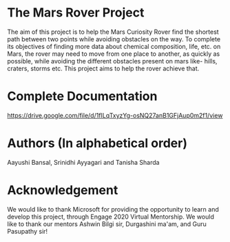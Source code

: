 # The Mars Rover Project
The aim of this project is to help the Mars Curiosity Rover find the shortest path between two points while avoiding obstacles on the way. To complete its objectives of finding more data about chemical composition, life, etc. on Mars, the rover may need to move from one place to another, as quickly as possible, while avoiding the different obstacles present on mars like- hills, craters, storms etc. This project aims to help the rover achieve that. 

# Complete Documentation
https://drive.google.com/file/d/1fILqTxyzYg-osNQ27anB1GFjAup0m2f1/view

# Authors (In alphabetical order)
Aayushi Bansal, Srinidhi Ayyagari and Tanisha Sharda

# Acknowledgement
We would like to thank Microsoft for providing the opportunity to learn and develop this project, through Engage 2020 Virtual Mentorship. We would like to thank our mentors Ashwin Bilgi sir, Durgashini ma'am, and Guru Pasupathy sir! 
